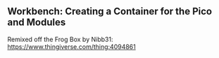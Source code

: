 ## Workbench: Creating a Container for the Pico and Modules

Remixed off the Frog Box by Nibb31: https://www.thingiverse.com/thing:4094861  

